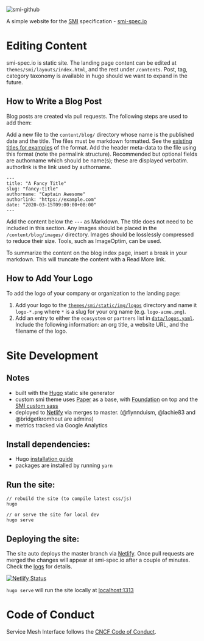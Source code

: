 ![smi-github](https://user-images.githubusercontent.com/686194/57564913-f8d4cf00-7368-11e9-879f-588440bc4cb5.png)

A simple website for the [SMI](https://github.com/servicemeshinterface/smi-spec) specification - [smi-spec.io](https://smi-spec.io)

# Editing Content

smi-spec.io is static site. The landing page content can be edited at `themes/smi/layouts/index.html`, and the rest under `/contents`. Post, tag, category taxonomy is available in hugo should we want to expand in the future.

## How to Write a Blog Post

Blog posts are created via pull requests. The following steps are used to add them:

Add a new file to the `content/blog/` directory whose name is the published date and the title. The files must be markdown formatted. See the [existing titles for examples](https://github.com/servicemeshinterface/smi-spec.io/tree/master/content/blog/) of the format. Add the header meta-data to the file using this format (note the permalink structure). Recommended but optional fields are authorname which should be name(s); these are displayed verbatim. authorlink is the link used by authorname.

```
---
title: "A Fancy Title"
slug: "fancy-title"
authorname: "Captain Awesome"
authorlink: "https://example.com"
date: "2020-03-15T09:00:00+08:00"
---
```

Add the content below the ``---`` as Markdown. The title does not need to be included in this section. Any images should be placed in the `/content/blog/images/` directory. Images should be losslessly compressed to reduce their size. Tools, such as ImageOptim, can be used.

To summarize the content on the blog index page, insert a <!--more--> break in your markdown. This will truncate the content with a Read More link.

## How to Add Your Logo

To add the logo of your company or organization to the landing page:

1. Add your logo to the [`themes/smi/static/img/logos`](themes/smi/static/img/logos) directory and name it `logo-*.png` where `*` is a slug for your org name (e.g. `logo-acme.png`).
1. Add an entry to either the `ecosystem` or `partners` list in [`data/logos.yaml`](data/logos.yaml). Include the following information: an org title, a website URL, and the filename of the logo.

# Site Development

## Notes

* built with the [Hugo](https://gohugo.io/) static site generator
* custom smi theme uses [Paper](https://github.com/nanxiaobei/hugo-paper/) as a base, with [Foundation](https://foundation.zurb.com/sites/docs/v/5.5.3/) on top and the [SMI custom sass](https://github.com/servicemeshinterface/smi-spec.io/tree/master/themes/smi)
* deployed to [Netlify](https://app.netlify.com/sites/smi-spec/deploys) via merges to master. (@flynnduism, @lachie83 and @bridgetkromhout are admins)
* metrics tracked via Google Analytics

## Install dependencies:

* Hugo [installation guide](https://gohugo.io/getting-started/installing/)
* packages are installed by running `yarn`

## Run the site:

```
// rebuild the site (to compile latest css/js)
hugo

// or serve the site for local dev
hugo serve
```

## Deploying the site:

The site auto deploys the master branch via [Netlify](https://app.netlify.com/sites/smi-spec). Once pull requests are merged the changes will appear at smi-spec.io after a couple of minutes. Check the [logs](https://app.netlify.com/sites/smi-spec/deploys) for details.

[![Netlify Status](https://api.netlify.com/api/v1/badges/8ffabb30-f2f4-45cc-b0fa-1b4adda00b5e/deploy-status)](https://app.netlify.com/sites/helm-merge/deploys)

`hugo serve` will run the site locally at [localhost:1313](http://localhost:1313/)

# Code of Conduct

Service Mesh Interface follows the [CNCF Code of Conduct](https://github.com/cncf/foundation/blob/master/code-of-conduct.md).

